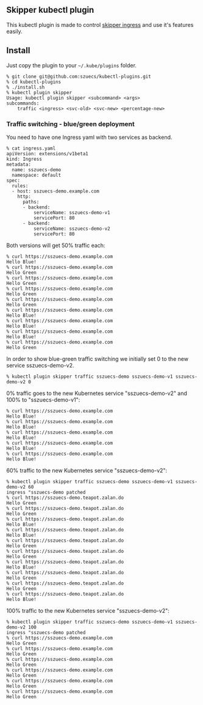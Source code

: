 ## Skipper kubectl plugin

This kubectl plugin is made to control
[skipper ingress](https://zalando.github.io/skipper/kubernetes/ingress-usage)
and use it's features easily.

## Install

Just copy the plugin to your `~/.kube/plugins` folder.

    % git clone git@github.com:szuecs/kubectl-plugins.git
    % cd kubectl-plugins
    % ./install.sh
    % kubectl plugin skipper
    Usage: kubectl plugin skipper <subcommand> <args>
    subcommands:
        traffic <ingress> <svc-old> <svc-new> <percentage-new>

### Traffic switching - blue/green deployment

You need to have one Ingress yaml with two services as backend.

    % cat ingress.yaml
    apiVersion: extensions/v1beta1
    kind: Ingress
    metadata:
      name: sszuecs-demo
      namespace: default
    spec:
      rules:
      - host: sszuecs-demo.example.com
        http:
          paths:
          - backend:
              serviceName: sszuecs-demo-v1
              servicePort: 80
          - backend:
              serviceName: sszuecs-demo-v2
              servicePort: 80

 Both versions will get 50% traffic each:

    % curl https://sszuecs-demo.example.com
    Hello Blue!
    % curl https://sszuecs-demo.example.com
    Hello Green
    % curl https://sszuecs-demo.example.com
    Hello Green
    % curl https://sszuecs-demo.example.com
    Hello Green
    % curl https://sszuecs-demo.example.com
    Hello Green
    % curl https://sszuecs-demo.example.com
    Hello Blue!
    % curl https://sszuecs-demo.example.com
    Hello Blue!
    % curl https://sszuecs-demo.example.com
    Hello Blue!
    % curl https://sszuecs-demo.example.com
    Hello Green

In order to show blue-green traffic switching we initially set 0 to the new service sszuecs-demo-v2.

    % kubectl plugin skipper traffic sszuecs-demo sszuecs-demo-v1 sszuecs-demo-v2 0

0% traffic goes to the new Kubernetes service "sszuecs-demo-v2" and 100% to "sszuecs-demo-v1":

    % curl https://sszuecs-demo.example.com
    Hello Blue!
    % curl https://sszuecs-demo.example.com
    Hello Blue!
    % curl https://sszuecs-demo.example.com
    Hello Blue!
    % curl https://sszuecs-demo.example.com
    Hello Blue!
    % curl https://sszuecs-demo.example.com
    Hello Blue!

60% traffic to the new Kubernetes service "sszuecs-demo-v2":

    % kubectl plugin skipper traffic sszuecs-demo sszuecs-demo-v1 sszuecs-demo-v2 60
    ingress "sszuecs-demo patched
    % curl https://sszuecs-demo.teapot.zalan.do
    Hello Green
    % curl https://sszuecs-demo.teapot.zalan.do
    Hello Green
    % curl https://sszuecs-demo.teapot.zalan.do
    Hello Blue!
    % curl https://sszuecs-demo.teapot.zalan.do
    Hello Blue!
    % curl https://sszuecs-demo.teapot.zalan.do
    Hello Green
    % curl https://sszuecs-demo.teapot.zalan.do
    Hello Green
    % curl https://sszuecs-demo.teapot.zalan.do
    Hello Blue!
    % curl https://sszuecs-demo.teapot.zalan.do
    Hello Green
    % curl https://sszuecs-demo.teapot.zalan.do
    Hello Green
    % curl https://sszuecs-demo.teapot.zalan.do
    Hello Blue!

100% traffic to the new Kubernetes service "sszuecs-demo-v2":

    % kubectl plugin skipper traffic sszuecs-demo sszuecs-demo-v1 sszuecs-demo-v2 100
    ingress "sszuecs-demo patched
    % curl https://sszuecs-demo.example.com
    Hello Green
    % curl https://sszuecs-demo.example.com
    Hello Green
    % curl https://sszuecs-demo.example.com
    Hello Green
    % curl https://sszuecs-demo.example.com
    Hello Green
    % curl https://sszuecs-demo.example.com
    Hello Green
    % curl https://sszuecs-demo.example.com
    Hello Green

